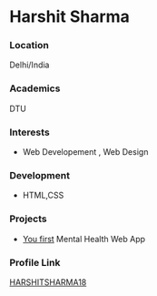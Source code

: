 # Harshit Sharma

### Location

Delhi/India

### Academics

DTU

### Interests

- Web Developement , Web Design

### Development

- HTML,CSS

### Projects

- [You first](https://github.com/HARSHITSHARMA18/You-First-WEB-APP) Mental Health Web App

### Profile Link

[HARSHITSHARMA18](https://github.com/HARSHITSHARMA18)